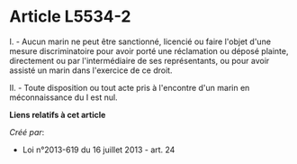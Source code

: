 # Article L5534-2

I. - Aucun marin ne peut être sanctionné, licencié ou faire l'objet d'une mesure discriminatoire pour avoir porté une
réclamation ou déposé plainte, directement ou par l'intermédiaire de ses représentants, ou pour avoir assisté un marin dans
l'exercice de ce droit. 

II. - Toute disposition ou tout acte pris à l'encontre d'un marin en méconnaissance du I est nul.

**Liens relatifs à cet article**

_Créé par_:

  - Loi n°2013-619 du 16 juillet 2013 - art. 24
